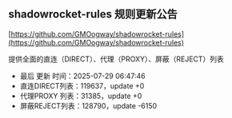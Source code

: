 ## shadowrocket-rules 规则更新公告

[https://github.com/GMOogway/shadowrocket-rules](https://github.com/GMOogway/shadowrocket-rules)

提供全面的直连（DIRECT）、代理（PROXY）、屏蔽（REJECT）列表
- 最后 更新 时间：2025-07-29 06:47:46
- 直连DIRECT列表：119637，update +0
- 代理PROXY 列表：31385，update +0
- 屏蔽REJECT列表：128790，update -6150